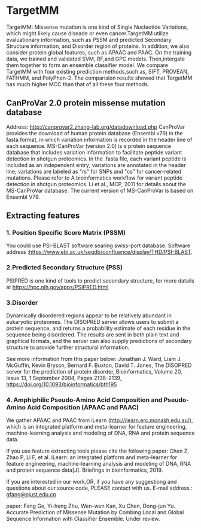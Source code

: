 # TargetMM

TargetMM:
Missense mutation is one kind of Single Nucleotide Variations, which might likely cause diseade or even cancer.TargetMM utilize evaluationary information, such as PSSM and predicted Secondary Structure information, and Disorder region of proteins. In addition, we also consider protein global features, such as APAAC and PAAC. On the training data, we trained and validated SVM, RF,and GPC models. Then,intergate them together to form an ensemble classifier model. We compare TargetMM with four existing prediction methods,such as, SIFT, PROVEAN, FATHMM, and PolyPhen-2. The comparision results showed that TargetMM has much higher MCC than that of all these four methods.

## CanProVar 2.0 protein missense mutation database
Address: http://canprovar2.zhang-lab.org/datadownload.php
CanProVar provides the download of human protein database (Ensembl v79) in the fasta format, in which variation information is recorded in the header line of each sequence. 
MS-CanProVar (version 2.0) is a protein sequence database that includes variation information to facilitate peptide variant detection in shotgun proteomics. In the .fasta file, each variant peptide is included as an independent entry; variations are annotated in the header line; variations are labeled as "rs" for SNPs and "cs" for cancer-related mutations. Please refer to A bioinformatics workflow for variant peptide detection in shotgun proteomics. Li et al., MCP, 2011 for details about the MS-CanProVar database. The current version of MS-CanProVar is based on Ensembl V79. 

## Extracting features
### 1. Position Specific Score Matrix (PSSM)
You could use PSI-BLAST software searing swiss-port database. Software address :https://www.ebi.ac.uk/seqdb/confluence/display/THD/PSI-BLAST.

### 2.Predicted Secondary Structure (PSS)
PSIPRED is one kind of tools to predict secondary structure, for more datails at https://hpc.nih.gov/apps/PSIPRED.html

### 3.Disorder
Dynamically disordered regions appear to be relatively abundant in eukaryotic proteomes. The DISOPRED server allows users to submit a protein sequence, and returns a probability estimate of each residue in the sequence being disordered. The results are sent in both plain text and graphical formats, and the server can also supply predictions of secondary structure to provide further structural information.

See more information from this paper below:
Jonathan J. Ward, Liam J. McGuffin, Kevin Bryson, Bernard F. Buxton, David T. Jones, The DISOPRED server for the prediction of protein disorder, Bioinformatics, Volume 20, Issue 13, 1 September 2004, Pages 2138–2139, https://doi.org/10.1093/bioinformatics/bth195

### 4. Amphiphilic Pseudo-Amino Acid Composition and Pseudo-Amino Acid Composition (APAAC and PAAC)
We gather APAAC and PAAC from iLearn (http://ilearn.erc.monash.edu.au/), which is an integrated platform and meta-learner for feature engineering, machine-learning analysis and modeling of DNA, RNA and protein sequence data.

If you use feature extracting tools,please cite the following paper:
Chen Z, Zhao P, Li F, et al. iLearn: an integrated platform and meta-learner for feature engineering, machine-learning analysis and modeling of DNA, RNA and protein sequence data[J]. Briefings in bioinformatics, 2019.

If you are interested in our work,OR, if you have any suggestiong and questions about our source code, PLEASE contact with us. 
E-mail address : gfang@njust.edu.cn

paper: Fang Ge, Yi-heng Zhu, Wen-wen Kan, Xu Chen, Dong-jun Yu. Accurate Prediction of Missense Mutation by Combing Local and Global Sequence Information with Classifier Ensemble. Under review.
